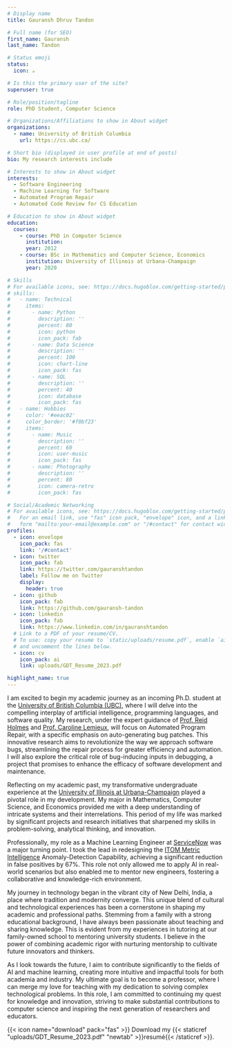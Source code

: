 ```yaml
---
# Display name
title: Gauransh Dhruv Tandon

# Full name (for SEO)
first_name: Gauransh
last_name: Tandon

# Status emoji
status:
  icon: ☕️

# Is this the primary user of the site?
superuser: true

# Role/position/tagline
role: PhD Student, Computer Science

# Organizations/Affiliations to show in About widget
organizations:
  - name: University of British Columbia
    url: https://cs.ubc.ca/

# Short bio (displayed in user profile at end of posts)
bio: My research interests include 

# Interests to show in About widget
interests:
  - Software Engineering
  - Machine Learning for Software
  - Automated Program Repair
  - Automated Code Review for CS Education

# Education to show in About widget
education:
  courses:
    - course: PhD in Computer Science
      institution: 
      year: 2012
    - course: BSc in Mathematics and Computer Science, Economics
      institution: University of Illinois at Urbana-Champaign
      year: 2020

# Skills
# For available icons, see: https://docs.hugoblox.com/getting-started/page-builder/#icons
# skills:
#   - name: Technical
#     items:
#       - name: Python
#         description: ''
#         percent: 80
#         icon: python
#         icon_pack: fab
#       - name: Data Science
#         description: ''
#         percent: 100
#         icon: chart-line
#         icon_pack: fas
#       - name: SQL
#         description: ''
#         percent: 40
#         icon: database
#         icon_pack: fas
#   - name: Hobbies
#     color: '#eeac02'
#     color_border: '#f0bf23'
#     items:
#       - name: Music
#         description: ''
#         percent: 60
#         icon: user-music
#         icon_pack: fas
#       - name: Photography
#         description: ''
#         percent: 80
#         icon: camera-retro
#         icon_pack: fas

# Social/Academic Networking
# For available icons, see: https://docs.hugoblox.com/getting-started/page-builder/#icons
#   For an email link, use "fas" icon pack, "envelope" icon, and a link in the
#   form "mailto:your-email@example.com" or "/#contact" for contact widget.
profiles:
  - icon: envelope
    icon_pack: fas
    link: '/#contact'
  - icon: twitter
    icon_pack: fab
    link: https://twitter.com/gauranshtandon
    label: Follow me on Twitter
    display:
      header: true
  - icon: github
    icon_pack: fab
    link: https://github.com/gauransh-tandon
  - icon: linkedin
    icon_pack: fab
    link: https://www.linkedin.com/in/gauranshtandon
  # Link to a PDF of your resume/CV.
  # To use: copy your resume to `static/uploads/resume.pdf`, enable `ai` icons in `params.yaml`,
  # and uncomment the lines below.
  - icon: cv
    icon_pack: ai
    link: uploads/GDT_Resume_2023.pdf

highlight_name: true
---
```


I am excited to begin my academic journey as an incoming Ph.D. student at the [University of British Columbia (UBC)](https://spl.cs.ubc.ca/), where I will delve into the compelling interplay of artificial intelligence, programming languages, and software quality. My research, under the expert guidance of [Prof. Reid Holmes](https://www.cs.ubc.ca/~rtholmes/index.html) and [Prof. Caroline Lemieux](https://www.carolemieux.com/), will focus on Automated Program Repair, with a specific emphasis on auto-generating bug patches. This innovative research aims to revolutionize the way we approach software bugs, streamlining the repair process for greater efficiency and automation. I will also explore the critical role of bug-inducing inputs in debugging, a project that promises to enhance the efficacy of software development and maintenance.

Reflecting on my academic past, my transformative undergraduate experience at the [University of Illinois at Urbana-Champaign](https://cs.illinois.edu/) played a pivotal role in my development. My major in Mathematics, Computer Science, and Economics provided me with a deep understanding of intricate systems and their interrelations. This period of my life was marked by significant projects and research initiatives that sharpened my skills in problem-solving, analytical thinking, and innovation.

Professionally, my role as a Machine Learning Engineer at [ServiceNow](https://www.servicenow.com/) was a major turning point. I took the lead in redesigning the [ITOM Metric Intelligence](https://www.servicenow.com/products/metric-intelligence.html) Anomaly-Detection Capability, achieving a significant reduction in false positives by 67%. This role not only allowed me to apply AI in real-world scenarios but also enabled me to mentor new engineers, fostering a collaborative and knowledge-rich environment.

My journey in technology began in the vibrant city of New Delhi, India, a place where tradition and modernity converge. This unique blend of cultural and technological experiences has been a cornerstone in shaping my academic and professional paths. Stemming from a family with a strong educational background, I have always been passionate about teaching and sharing knowledge. This is evident from my experiences in tutoring at our family-owned school to mentoring university students. I believe in the power of combining academic rigor with nurturing mentorship to cultivate future innovators and thinkers.

As I look towards the future, I aim to contribute significantly to the fields of AI and machine learning, creating more intuitive and impactful tools for both academia and industry. My ultimate goal is to become a professor, where I can merge my love for teaching with my dedication to solving complex technological problems. In this role, I am committed to continuing my quest for knowledge and innovation, striving to make substantial contributions to computer science and inspiring the next generation of researchers and educators.

{{< icon name="download" pack="fas" >}} Download my {{< staticref "uploads/GDT_Resume_2023.pdf" "newtab" >}}resumé{{< /staticref >}}.
